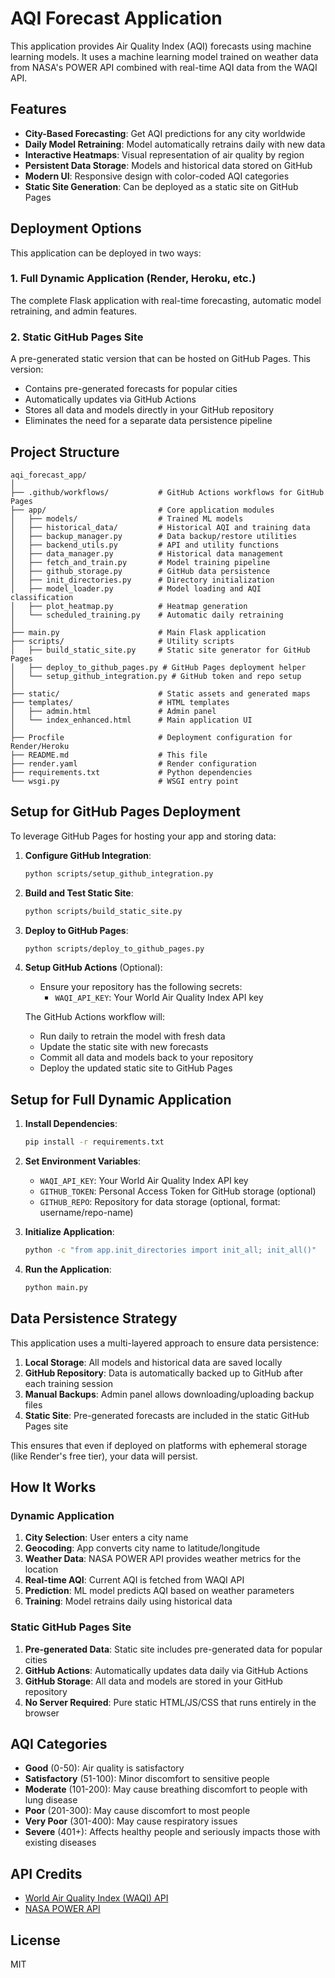 # AQI Forecast Application

This application provides Air Quality Index (AQI) forecasts using machine learning models. It uses a machine learning model trained on weather data from NASA's POWER API combined with real-time AQI data from the WAQI API.

## Features

- **City-Based Forecasting**: Get AQI predictions for any city worldwide
- **Daily Model Retraining**: Model automatically retrains daily with new data
- **Interactive Heatmaps**: Visual representation of air quality by region
- **Persistent Data Storage**: Models and historical data stored on GitHub
- **Modern UI**: Responsive design with color-coded AQI categories
- **Static Site Generation**: Can be deployed as a static site on GitHub Pages

## Deployment Options

This application can be deployed in two ways:

### 1. Full Dynamic Application (Render, Heroku, etc.)

The complete Flask application with real-time forecasting, automatic model retraining, and admin features.

### 2. Static GitHub Pages Site

A pre-generated static version that can be hosted on GitHub Pages. This version:
- Contains pre-generated forecasts for popular cities
- Automatically updates via GitHub Actions
- Stores all data and models directly in your GitHub repository
- Eliminates the need for a separate data persistence pipeline

## Project Structure

```
aqi_forecast_app/
│
├── .github/workflows/           # GitHub Actions workflows for GitHub Pages
├── app/                         # Core application modules
│   ├── models/                  # Trained ML models
│   ├── historical_data/         # Historical AQI and training data
│   ├── backup_manager.py        # Data backup/restore utilities
│   ├── backend_utils.py         # API and utility functions
│   ├── data_manager.py          # Historical data management
│   ├── fetch_and_train.py       # Model training pipeline
│   ├── github_storage.py        # GitHub data persistence
│   ├── init_directories.py      # Directory initialization
│   ├── model_loader.py          # Model loading and AQI classification
│   ├── plot_heatmap.py          # Heatmap generation
│   └── scheduled_training.py    # Automatic daily retraining
│
├── main.py                      # Main Flask application
├── scripts/                     # Utility scripts
│   ├── build_static_site.py     # Static site generator for GitHub Pages
│   ├── deploy_to_github_pages.py # GitHub Pages deployment helper
│   └── setup_github_integration.py # GitHub token and repo setup
│
├── static/                      # Static assets and generated maps
├── templates/                   # HTML templates
│   ├── admin.html               # Admin panel
│   └── index_enhanced.html      # Main application UI
│
├── Procfile                     # Deployment configuration for Render/Heroku
├── README.md                    # This file
├── render.yaml                  # Render configuration
├── requirements.txt             # Python dependencies
└── wsgi.py                      # WSGI entry point
```

## Setup for GitHub Pages Deployment

To leverage GitHub Pages for hosting your app and storing data:

1. **Configure GitHub Integration**:
   ```bash
   python scripts/setup_github_integration.py
   ```

2. **Build and Test Static Site**:
   ```bash
   python scripts/build_static_site.py
   ```

3. **Deploy to GitHub Pages**:
   ```bash
   python scripts/deploy_to_github_pages.py
   ```

4. **Setup GitHub Actions** (Optional):
   - Ensure your repository has the following secrets:
     - `WAQI_API_KEY`: Your World Air Quality Index API key

   The GitHub Actions workflow will:
   - Run daily to retrain the model with fresh data
   - Update the static site with new forecasts
   - Commit all data and models back to your repository
   - Deploy the updated static site to GitHub Pages

## Setup for Full Dynamic Application

1. **Install Dependencies**:
   ```bash
   pip install -r requirements.txt
   ```

2. **Set Environment Variables**:
   - `WAQI_API_KEY`: Your World Air Quality Index API key
   - `GITHUB_TOKEN`: Personal Access Token for GitHub storage (optional)
   - `GITHUB_REPO`: Repository for data storage (optional, format: username/repo-name)

3. **Initialize Application**:
   ```bash
   python -c "from app.init_directories import init_all; init_all()"
   ```

4. **Run the Application**:
   ```bash
   python main.py
   ```

## Data Persistence Strategy

This application uses a multi-layered approach to ensure data persistence:

1. **Local Storage**: All models and historical data are saved locally
2. **GitHub Repository**: Data is automatically backed up to GitHub after each training session
3. **Manual Backups**: Admin panel allows downloading/uploading backup files
4. **Static Site**: Pre-generated forecasts are included in the static GitHub Pages site

This ensures that even if deployed on platforms with ephemeral storage (like Render's free tier), your data will persist.

## How It Works

### Dynamic Application
1. **City Selection**: User enters a city name
2. **Geocoding**: App converts city name to latitude/longitude
3. **Weather Data**: NASA POWER API provides weather metrics for the location
4. **Real-time AQI**: Current AQI is fetched from WAQI API
5. **Prediction**: ML model predicts AQI based on weather parameters
6. **Training**: Model retrains daily using historical data

### Static GitHub Pages Site
1. **Pre-generated Data**: Static site includes pre-generated data for popular cities
2. **GitHub Actions**: Automatically updates data daily via GitHub Actions
3. **GitHub Storage**: All data and models are stored in your GitHub repository
4. **No Server Required**: Pure static HTML/JS/CSS that runs entirely in the browser

## AQI Categories

- **Good** (0-50): Air quality is satisfactory
- **Satisfactory** (51-100): Minor discomfort to sensitive people
- **Moderate** (101-200): May cause breathing discomfort to people with lung disease
- **Poor** (201-300): May cause discomfort to most people
- **Very Poor** (301-400): May cause respiratory issues
- **Severe** (401+): Affects healthy people and seriously impacts those with existing diseases

## API Credits

- [World Air Quality Index (WAQI) API](https://aqicn.org/api/)
- [NASA POWER API](https://power.larc.nasa.gov/docs/services/api/)

## License

MIT
